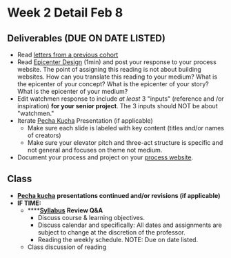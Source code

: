 # Week 2 Detail Feb 8

## Deliverables \(DUE ON DATE LISTED\)

* Read [letters from a previous cohort](https://drive.google.com/open?id=1Fr1cw72xTrvwSBTM6Bh9OU2XepJ1YNOk)
* Read [Epicenter Design](https://basecamp.com/gettingreal/09.2-epicenter-design) \(1min\) and post your response to your process website. The point of assigning this reading is not about building websites. How can you translate this reading to your medium? What is the epicenter of your concept? What is the epicenter of your story? What is the epicenter of your medium?
* Edit watchmen response to include _at least_ 3 "inputs" \(reference and /or inspiration\) **for your senior project**. The 3 inputs should NOT be about "watchmen."  
* Iterate [Pecha Kucha](../pre-work/pecha_kucha.md) Presentation \(if applicable\)
  * Make sure each slide is labeled with key content \(titles and/or names of creators\)
  * Make sure your elevator pitch and three-act structure is specific and not general and focuses on theme not medium.
* Document your process and project on your [process website](../pre-work/website.md).

## Class

* [**Pecha kucha**](../pre-work/pecha_kucha.md) **presentations continued and/or revisions \(if applicable\)**
* **IF TIME:**
  * \*\*\*\*[**Syllabus**](../syllabus.md) **Review Q&A**
    * Discuss course & learning objectives.
    * Discuss calendar and specifically: All dates and assignments are subject to change at the discretion of the professor.
    * Reading the weekly schedule. NOTE: Due on date listed.
  * Class discussion of reading


